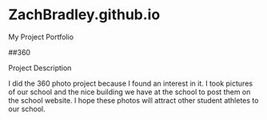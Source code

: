 # ZachBradley.github.io
My Project Portfolio

##360

<script src='//vizor.io/static/scripts/vizor-360-embed.js' data-vizorurl='//vizor.io/embed/ZachBradley/2018-east-360-camera-project'></script>

Project Description

I did the 360 photo project because I found an interest in it. I took pictures of our school and the nice building we have at the school to post them on the school website. I hope these photos will attract other student athletes to our school.
